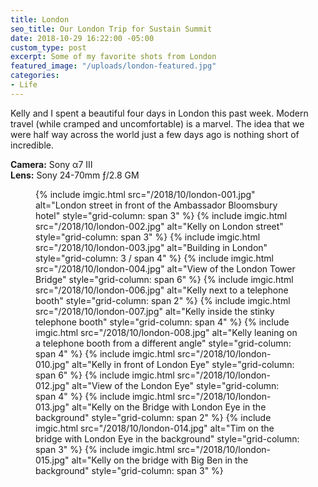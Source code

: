 ```yaml
---
title: London
seo_title: Our London Trip for Sustain Summit
date: 2018-10-29 16:22:00 -05:00
custom_type: post
excerpt: Some of my favorite shots from London
featured_image: "/uploads/london-featured.jpg"
categories:
- Life
---
```


Kelly and I spent a beautiful four days in London this past week. Modern travel (while cramped and uncomfortable) is a marvel. The idea that we were half way across the world just a few days ago is nothing short of incredible.

**Camera:** Sony α7 III  
**Lens:** Sony 24-70mm ƒ/2.8 GM

<figure class="photo-grid photo-grid--four">
  {% include imgic.html src="/2018/10/london-001.jpg" alt="London street in front of the Ambassador Bloomsbury hotel" style="grid-column: span 3" %}
  {% include imgic.html src="/2018/10/london-002.jpg" alt="Kelly on London street" style="grid-column: span 3" %}
  {% include imgic.html src="/2018/10/london-003.jpg" alt="Building in London" style="grid-column: 3 / span 4" %}
  {% include imgic.html src="/2018/10/london-004.jpg" alt="View of the London Tower Bridge" style="grid-column: span 6" %}
  {% include imgic.html src="/2018/10/london-006.jpg" alt="Kelly next to a telephone booth" style="grid-column: span 2" %}
  {% include imgic.html src="/2018/10/london-007.jpg" alt="Kelly inside the stinky telephone booth" style="grid-column: span 4" %}
  {% include imgic.html src="/2018/10/london-008.jpg" alt="Kelly leaning on a telephone booth from a different angle" style="grid-column: span 4" %}
  {% include imgic.html src="/2018/10/london-010.jpg" alt="Kelly in front of London Eye" style="grid-column: span 6" %}
  {% include imgic.html src="/2018/10/london-012.jpg" alt="View of the London Eye" style="grid-column: span 4" %}
  {% include imgic.html src="/2018/10/london-013.jpg" alt="Kelly on the Bridge with London Eye in the background" style="grid-column: span 2" %}
  {% include imgic.html src="/2018/10/london-014.jpg" alt="Tim on the bridge with London Eye in the background" style="grid-column: span 3" %}
  {% include imgic.html src="/2018/10/london-015.jpg" alt="Kelly on the bridge with Big Ben in the background" style="grid-column: span 3" %}
</figure>
